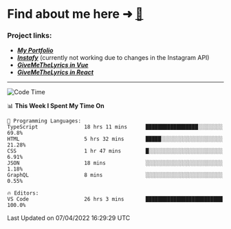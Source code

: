 # Find about me here ➜ [🧑](https://pauabella.dev)

### Project links:
- ***[My Portfolio](https://pauabella.dev)***
- ***[Instafy](https://instafy.me)*** (currently not working due to changes in the Instagram API)
- ***[GiveMeTheLyrics in Vue](https://lyrics.pauabella.dev)***
- ***[GiveMeTheLyrics in React](https://pauabella.dev/GiveMeTheLyrics)***

---
<!--START_SECTION:waka-->
![Code Time](http://img.shields.io/badge/Code%20Time-931%20hrs%2058%20mins-blue)

📊 **This Week I Spent My Time On** 

```text
💬 Programming Languages: 
TypeScript               18 hrs 11 mins      █████████████████░░░░░░░░   69.8% 
HTML                     5 hrs 32 mins       █████░░░░░░░░░░░░░░░░░░░░   21.28% 
CSS                      1 hr 47 mins        █░░░░░░░░░░░░░░░░░░░░░░░░   6.91% 
JSON                     18 mins             ░░░░░░░░░░░░░░░░░░░░░░░░░   1.18% 
GraphQL                  8 mins              ░░░░░░░░░░░░░░░░░░░░░░░░░   0.55%

🔥 Editors: 
VS Code                  26 hrs 3 mins       █████████████████████████   100.0%

```


 Last Updated on 07/04/2022 16:29:29 UTC
<!--END_SECTION:waka-->
